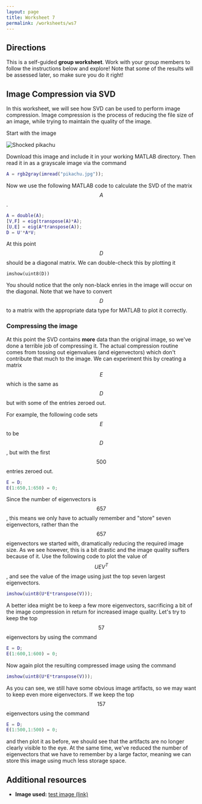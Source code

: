 ```yaml
---
layout: page
title: Worksheet 7
permalink: /worksheets/ws7
---
```


## Directions

This is a self-guided **group worksheet**.  Work with your group members to follow the instructions below and explore!  Note that some of the results will be assessed later, so make sure you do it right!

## Image Compression via SVD

In this worksheet, we will see how SVD can be used to perform image compression.
Image compression is the process of reducing the file size of an image, while trying to maintain the quality of the image.

Start with the image

![Shocked pikachu](/math107spring2021/extras/img/pikachu.jpg)

Download this image and include it in your working MATLAB directory.
Then read it in as a grayscale image via the command

```Matlab
A = rgb2gray(imread("pikachu.jpg"));
```

Now we use the following MATLAB code to calculate the SVD of the matrix $$A$$.

```Matlab
A = double(A);
[V,F] = eig(transpose(A)*A);
[U,E] = eig(A*transpose(A));
D = U'*A*V;
```

At this point $$D$$ should be a diagonal matrix.  We can double-check this by plotting it

```
imshow(uint8(D))
```

You should notice that the only non-black enries in the image will occur on the diagonal.
Note that we have to convert $$D$$ to a matrix with the appropriate data type for MATLAB to plot it correctly.


### Compressing the image

At this point the SVD contains **more** data than the original image, so we've done a terrible job of compressing it.
The actual compression routine comes from tossing out eigenvalues (and eigenvectors) which don't contribute that much to the image.
We can experiment this by creating a matrix $$E$$ which is the same as $$D$$ but with some of the entries zeroed out.

For example, the following code sets $$E$$ to be $$D$$, but with the first $$500$$ entries zeroed out.

```Matlab
E = D;
E(1:650,1:650) = 0;
```

Since the number of eigenvectors is $$657$$, this means we only have to actually remember and "store" seven eigenvectors, rather than the $$657$$ eigenvectors we started with, dramatically reducing the required image size.  As we see however, this is a bit drastic and the image quality suffers because of it.  Use the following code to plot the value of $$UEV^T$$, and see the value of the image using just the top seven largest eigenvectors.

```Matlab
imshow(uint8(U*E*transpose(V)));
```

A better idea might be to keep a few more eigenvectors, sacrificing a bit of the image compression in return for increased image quality.  Let's try to keep the top $$57$$ eigenvectors by using the command

```Matlab
E = D;
E(1:600,1:600) = 0;
```

Now again plot the resulting compressed image using the command

```Matlab
imshow(uint8(U*E*transpose(V)));
```

As you can see, we still have some obvious image artifacts, so we may want to keep even more eigenvectors.  If we keep the top $$157$$ eigenvectors using the command

```Matlab
E = D;
E(1:500,1:500) = 0;
```

and then plot it as before, we should see that the artifacts are no longer clearly visible to the eye.  At the same time, we've reduced the number of eigenvectors that we have to remember by a large factor, meaning we can store this image using much less storage space.


## Additional resources

* **Image used:** <a target="_parent" href="https://wcasper.github.io/math107spring2021/extras/img/pikachu.jpg">test image (link)</a>


